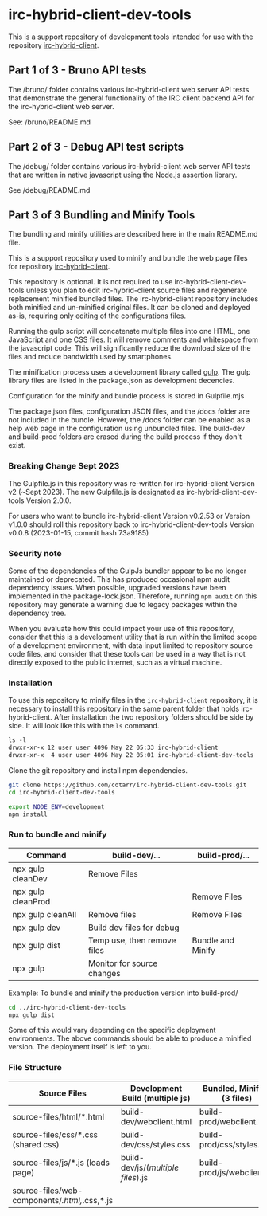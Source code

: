 # irc-hybrid-client-dev-tools

This is a support repository of development tools intended for use with the repository [irc-hybrid-client](https://github.com/cotarr/irc-hybrid-client).

## Part 1 of 3 - Bruno API tests

The /bruno/ folder contains various irc-hybrid-client web server API tests that demonstrate the general functionality of the IRC client backend API for the irc-hybrid-client web server.

See: /bruno/README.md

## Part 2 of 3 - Debug API test scripts

The /debug/ folder contains various irc-hybrid-client web server API tests that are written in native javascript using the Node.js assertion library.

See /debug/README.md

## Part 3 of 3 Bundling and Minify Tools

The bundling and minify utilities are described here in the main README.md file.

This is a support repository used to minify and bundle the web page files for repository [irc-hybrid-client](https://github.com/cotarr/irc-hybrid-client).

This repository is optional. It is not required to use irc-hybrid-client-dev-tools unless you plan to edit irc-hybrid-client source files and regenerate replacement minified bundled files. The irc-hybrid-client repository includes both minified and un-minified original files. It can be cloned and deployed as-is, requiring only editing of the configurations files.

Running the gulp script will concatenate multiple files into one HTML, one JavaScript and one CSS files. It will remove comments and whitespace from the javascript code. This will significantly reduce the download size of the files and reduce bandwidth used by smartphones.

The minification process uses a development library called [gulp](https://gulpjs.com/). The gulp library files are listed in the package.json as development decencies.

Configuration for the minify and bundle process is stored in Gulpfile.mjs

The package.json files, configuration JSON files, and the /docs folder are not included in the bundle. However, the /docs folder can be enabled as a help web page in the configuration using unbundled files. The build-dev and build-prod folders are erased during the build process if they don't exist.

### Breaking Change Sept 2023

The Gulpfile.js in this repository was re-written for irc-hybrid-client Version v2 (~Sept 2023). The new Gulpfile.js is designated as irc-hybrid-client-dev-tools Version 2.0.0.

For users who want to bundle irc-hybrid-client Version v0.2.53 or Version v1.0.0 should roll this repository back to irc-hybrid-client-dev-tools Version v0.0.8 (2023-01-15, commit hash 73a9185)

### Security note

Some of the dependencies of the GulpJs bundler appear to be no longer maintained or deprecated. This has produced occasional npm audit dependency issues. When possible, upgraded versions have been implemented in the package-lock.json. Therefore, running `npm audit` on this repository may generate a warning due to legacy packages within the dependency tree.

When you evaluate how this could impact your use of this repository, consider that this is a development utility that is run within the limited scope of a development environment, with data input limited to repository source code files, and consider that these tools can be used in a way that is not directly exposed to the public internet, such as a virtual machine.

### Installation

To use this repository to minify files in the `irc-hybrid-client` repository, it is necessary to install this repository in the same parent folder that holds irc-hybrid-client. After installation the two repository folders should be side by side. It will look like this with the `ls` command.

```txt
ls -l
drwxr-xr-x 12 user user 4096 May 22 05:33 irc-hybrid-client
drwxr-xr-x  4 user user 4096 May 22 05:01 irc-hybrid-client-dev-tools
```

Clone the git repository and install npm dependencies.

```bash
git clone https://github.com/cotarr/irc-hybrid-client-dev-tools.git
cd irc-hybrid-client-dev-tools

export NODE_ENV=development
npm install
```

### Run to bundle and minify

| Command                |  build-dev/...              |  build-prod/...   |
| --------------------   | --------------------------- | ----------------- |
|  npx gulp cleanDev     | Remove Files                |                   |
|  npx gulp cleanProd    |                             | Remove Files      |
|  npx gulp cleanAll     | Remove files                | Remove Files      |
|  npx gulp dev          | Build dev files for debug   |                   |
|  npx gulp dist         | Temp use, then remove files | Bundle and Minify |
|  npx gulp              | Monitor for source changes  |                   |

Example: To bundle and minify the production version into build-prod/

```bash
cd ../irc-hybrid-client-dev-tools
npx gulp dist
```

Some of this would vary depending on the specific deployment environments. The above commands should be able to produce a minified version. The deployment itself is left to you.

### File Structure

| Source Files                                  | Development Build (multiple js)    |Bundled, Minified (3 files) |
| --------------------------------------------- | -----------------------------------| -------------------------- |
| source-files/html/*.html                      | build-dev/webclient.html           | build-prod/webclient.html  |
| source-files/css/*.css (shared css)           | build-dev/css/styles.css           | build-prod/css/styles.css  |
| source-files/js/*.js (loads page)             | build-dev/js/(*multiple files*).js | build-prod/js/webclient.js |
| source-files/web-components/*.html,*.css,*.js |                                    |                            |
